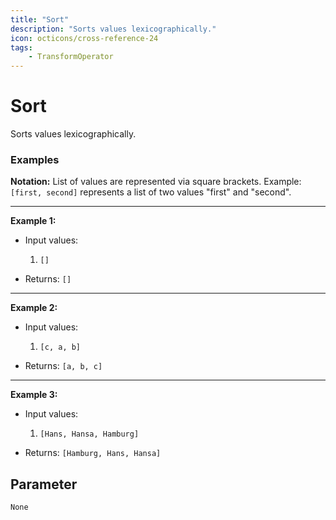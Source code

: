 ```yaml
---
title: "Sort"
description: "Sorts values lexicographically."
icon: octicons/cross-reference-24
tags: 
    - TransformOperator
---
```

# Sort
<!-- This file was generated - DO NOT CHANGE IT MANUALLY -->



Sorts values lexicographically.

### Examples

**Notation:** List of values are represented via square brackets. Example: `[first, second]` represents a list of two values "first" and "second".

---
**Example 1:**

* Input values:
    1. `[]`

* Returns: `[]`


---
**Example 2:**

* Input values:
    1. `[c, a, b]`

* Returns: `[a, b, c]`


---
**Example 3:**

* Input values:
    1. `[Hans, Hansa, Hamburg]`

* Returns: `[Hamburg, Hans, Hansa]`




## Parameter

`None`